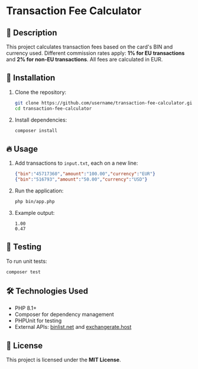 # Transaction Fee Calculator

## 📌 Description
This project calculates transaction fees based on the card's BIN and currency used.
Different commission rates apply: **1% for EU transactions** and **2% for non-EU transactions**.
All fees are calculated in EUR.

## 🚀 Installation
1. Clone the repository:
   ```sh
   git clone https://github.com/username/transaction-fee-calculator.git
   cd transaction-fee-calculator
   ```
2. Install dependencies:
   ```sh
   composer install
   ```

## 🔥 Usage
1. Add transactions to `input.txt`, each on a new line:
   ```json
   {"bin":"45717360","amount":"100.00","currency":"EUR"}
   {"bin":"516793","amount":"50.00","currency":"USD"}
   ```
2. Run the application:
   ```sh
   php bin/app.php
   ```
3. Example output:
   ```
   1.00
   0.47
   ```

## 🧪 Testing
To run unit tests:
```sh
composer test
```

## 🛠️ Technologies Used
- PHP 8.1+
- Composer for dependency management
- PHPUnit for testing
- External APIs: [binlist.net](https://lookup.binlist.net/) and [exchangerate.host](https://api.exchangerate.host/latest)


## 📄 License
This project is licensed under the **MIT License**.
